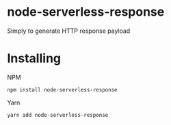 # node-serverless-response

Simply to generate HTTP response payload

# Installing

NPM

```
npm install node-serverless-response
```

Yarn

```
yarn add node-serverless-response
```
